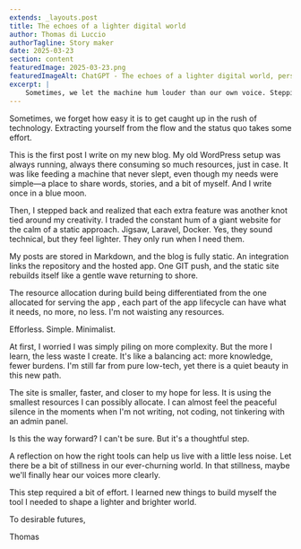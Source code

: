 ```yaml
---
extends: _layouts.post
title: The echoes of a lighter digital world
author: Thomas di Luccio
authorTagline: Story maker
date: 2025-03-23
section: content
featuredImage: 2025-03-23.png
featuredImageAlt: ChatGPT - The echoes of a lighter digital world, personal growth, freedom, poetry, elegance, abstract, polygon, mathematical, eerie, pure, minimalist
excerpt: |
    Sometimes, we let the machine hum louder than our own voice. Stepping away from the endless buzz showed me an empowering path toward a custom frugal way to share my thoughts. Less can mean more, leaving a gentle hush for true expression to bloom.
---
```


Sometimes, we forget how easy it is to get caught up in the rush of technology. Extracting yourself from the flow and the status quo takes some effort.

This is the first post I write on my new blog. My old WordPress setup was always running, always there consuming so much resources, just in case. It was like feeding a machine that never slept, even though my needs were simple—a place to share words, stories, and a bit of myself. And I write once in a blue moon.

Then, I stepped back and realized that each extra feature was another knot tied around my creativity. I traded the constant hum of a giant website for the calm of a static approach. Jigsaw, Laravel, Docker. Yes, they sound technical, but they feel lighter. They only run when I need them.

My posts are stored in Markdown, and the blog is fully static. An integration links the repository and the hosted app. One GIT push, and the static site rebuilds itself like a gentle wave returning to shore.

The resource allocation during build being differentiated from the one allocated for serving the app
, each part of the app lifecycle can have what it needs, no more, no less. I'm not waisting any resources.

Efforless. Simple. Minimalist.

At first, I worried I was simply piling on more complexity. But the more I learn, the less waste I create. It's like a balancing act: more knowledge, fewer burdens. I'm still far from pure low-tech, yet there is a quiet beauty in this new path.

The site is smaller, faster, and closer to my hope for less. It is using the smallest resources I can possibly allocate. I can almost feel the peaceful silence in the moments when I'm not writing, not coding, not tinkering with an admin panel.

Is this the way forward? I can't be sure. But it's a thoughtful step.

A reflection on how the right tools can help us live with a little less noise. Let there be a bit of stillness in our ever-churning world. In that stillness, maybe we'll finally hear our voices more clearly.

This step required a bit of effort. I learned new things to build myself the tool I needed to shape a lighter and brighter world.

To desirable futures,

Thomas
